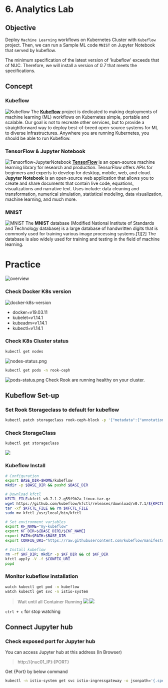 # 6. Analytics Lab

## Objective

Deploy `Machine Learning` workflows on Kubernetes Cluster with `Kubeflow` project. Then, we can run a Sample ML code `MNIST` on Jupyter Notebook that served by kubeflow.

The minimum specification of the latest version of 'kubeflow' exceeds that of NUC. Therefore, we will install a version of *0.7* that meets the specifications.

## Concept
### Kubeflow
![Kubeflow](img/kubeflow.png)
The [**Kubeflow**](https://www.kubeflow.org/) project is dedicated to making deployments of machine learning (ML) workflows on Kubernetes simple, portable and scalable. Our goal is not to recreate other services, but to provide a straightforward way to deploy best-of-breed open-source systems for ML to diverse infrastructures. Anywhere you are running Kubernetes, you should be able to run Kubeflow.

### TensorFlow & Jupyter Notebook
![Tensorflow-JupyterNotebook](img/tensorflow-jupyter.png)
[**TensorFlow**](https://github.com/tensorflow/tensorflow) is an open-source machine learning library for research and production. TensorFlow offers APIs for beginners and experts to develop for desktop, mobile, web, and cloud.
**Jupyter Notebook** is an open-source web application that allows you to create and share documents that contain live code, equations, visualizations and narrative text. Uses include: data cleaning and transformation, numerical simulation, statistical modeling, data visualization, machine learning, and much more.
### MNIST
![MNIST](img/mnist.png)
The **MNIST** database (Modified National Institute of Standards and Technology database) is a large database of handwritten digits that is commonly used for training various image processing systems.[1][2] The database is also widely used for training and testing in the field of machine learning.


# Practice
![overview](img/overview.png)
### Check Docker K8s version
![docker-k8s-version](img/docker-k8s-version.png)
- docker=v19.03.11
- kubelet=v1.14.1
- kubeadm=v1.14.1
- kubectl=v1.14.1
### Check K8s Cluster status
```bash
kubectl get nodes
```
![nodes-status.png](img/nodes-status.png)
```bash
kubectl get pods -n rook-ceph
```
![pods-status.png](img/pods-status.png)
Check Rook are running healthy on your cluster.

## Kubeflow Set-up

### Set Rook Storageclass to default for kubeflow
```bash
kubectl patch storageclass rook-ceph-block -p '{"metadata":{"annotations":{"storageclass.kubernetes.io/is-default-class":"true"}}}'
```

### Check StorageClass
```bash
kubectl get storageclass
```
![](img/storagclass.png)

### Kubeflow Install

```bash
# Configuration
export BASE_DIR=$HOME/kubeflow
mkdir -p $BASE_DIR && pushd $BASE_DIR

# Download kfctl
KFCTL_FILE=kfctl_v0.7.1-2-g55f9b2a_linux.tar.gz
wget https://github.com/kubeflow/kfctl/releases/download/v0.7.1/${KFCTL_FILE}
tar -xf $KFCTL_FILE && rm $KFCTL_FILE
sudo mv kfctl /usr/local/bin/kfctl

# Set environment variables
export KF_NAME="my-kubeflow"
export KF_DIR=${BASE_DIR}/${KF_NAME}
export PATH=$PATH:$BASE_DIR
export CONFIG_URI="https://raw.githubusercontent.com/kubeflow/manifests/v0.7-branch/kfdef/kfctl_k8s_istio.0.7.0.yaml"

# Install kubeflow
rm -rf $KF_DIR; mkdir -p $KF_DIR && cd $KF_DIR
kfctl apply -V -f $CONFIG_URI
popd
```

### Monitor kubeflow installation

```bash
watch kubectl get pod -n kubeflow
watch kubectl get svc -n istio-system
```
> Wait until all Container Running
![](img/watch-kubeflow.png)
![](img/watch-istio.png)

`ctrl + c` for stop watching

## Connect Jupyter hub

### Check exposed port for Jupyter hub
You can access Jupyter hub at this address (In Browser)
> http://{nuc01_IP}:{PORT}

Get {Port} by below command
```bash
kubectl -n istio-system get svc istio-ingressgateway -o jsonpath='{.spec.ports[?(@.name=="http2")].nodePort}'
```


